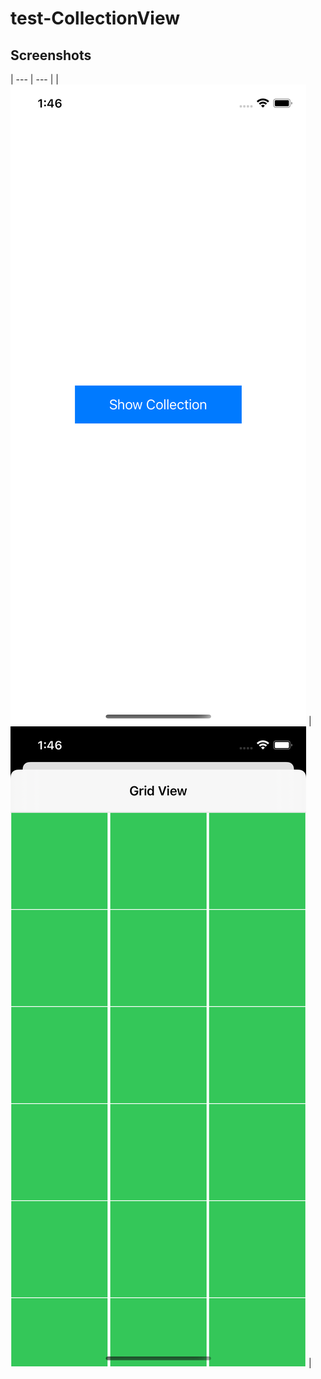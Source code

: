 # test-CollectionView



## Screenshots
| --- | --- | 
| ![](https://github.com/jervygu/test-CollectionView/blob/master/screenshots/Simulator%20Screen%20Shot%20-%20iPhone%2012%20-%202021-06-25%20at%2013.46.09.png) | ![](https://github.com/jervygu/test-CollectionView/blob/master/screenshots/Simulator%20Screen%20Shot%20-%20iPhone%2012%20-%202021-06-25%20at%2013.46.12.png) | 
